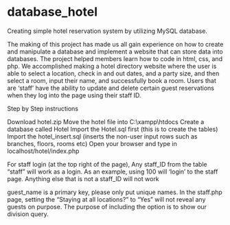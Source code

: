 # database_hotel
Creating simple hotel reservation system by utilizing MySQL database.

The making of this project has made us all gain experience on how to create and manipulate a database and implement a website that can store data into databases. 
The project helped members learn how to code in html, css, and php. 
We accomplished making a hotel directory website where the user is able to select a location, check in and out dates, and a party size, and then select a room, input their name, and successfully book a room. 
Users that are ‘staff’ have the ability to update and delete certain guest reservations when they log into the page using their staff ID. 



Step by Step instructions
 
Download hotel.zip
Move the hotel file into C:\xampp\htdocs
Create a database called Hotel
Import the Hotel.sql first (this is to create the tables)
Import the hotel_insert.sql (inserts the non-user input rows such as branches, floors, rooms etc)
Open your browser and type in localhost/hotel/index.php

For staff login (at the top right of the page),
Any staff_ID from the table “staff” will work as a login.  As an example, using 100 will ‘login’ to the staff page.  Anything else that is not a staff_ID will not work

guest_name is a primary key, please only put unique names.
In the staff.php page, setting the “Staying at all locations?” to “Yes” will not reveal any guests on purpose.  The purpose of including the option is to show our division query.
